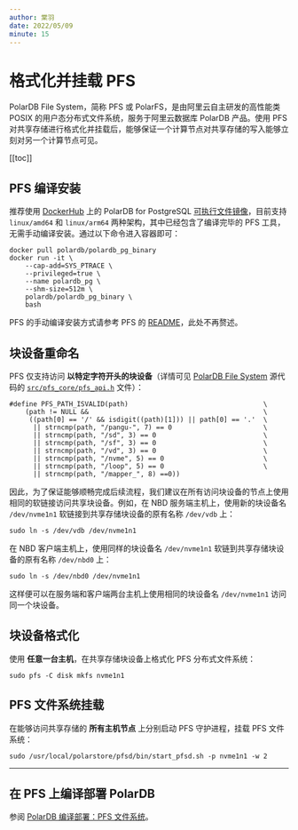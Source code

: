 ```yaml
---
author: 棠羽
date: 2022/05/09
minute: 15
---
```


# 格式化并挂载 PFS

<ArticleInfo :frontmatter=$frontmatter></ArticleInfo>

PolarDB File System，简称 PFS 或 PolarFS，是由阿里云自主研发的高性能类 POSIX 的用户态分布式文件系统，服务于阿里云数据库 PolarDB 产品。使用 PFS 对共享存储进行格式化并挂载后，能够保证一个计算节点对共享存储的写入能够立刻对另一个计算节点可见。

[[toc]]

## PFS 编译安装

推荐使用 [DockerHub](https://hub.docker.com/u/polardb) 上的 PolarDB for PostgreSQL [可执行文件镜像](https://hub.docker.com/r/polardb/polardb_pg_binary/tags)，目前支持 `linux/amd64` 和 `linux/arm64` 两种架构，其中已经包含了编译完毕的 PFS 工具，无需手动编译安装。通过以下命令进入容器即可：

```shell:no-line-numbers
docker pull polardb/polardb_pg_binary
docker run -it \
    --cap-add=SYS_PTRACE \
    --privileged=true \
    --name polardb_pg \
    --shm-size=512m \
    polardb/polardb_pg_binary \
    bash
```

PFS 的手动编译安装方式请参考 PFS 的 [README](https://github.com/ApsaraDB/polardb-file-system/blob/master/Readme-CN.md)，此处不再赘述。

## 块设备重命名

PFS 仅支持访问 **以特定字符开头的块设备**（详情可见 [PolarDB File System](https://github.com/ApsaraDB/PolarDB-FileSystem) 源代码的 [`src/pfs_core/pfs_api.h`](https://github.com/ApsaraDB/PolarDB-FileSystem/blob/master/src/pfs_core/pfs_api.h) 文件）：

```c:no-line-numbers
#define PFS_PATH_ISVALID(path)                                  \
    (path != NULL &&                                            \
     ((path[0] == '/' && isdigit((path)[1])) || path[0] == '.'  \
      || strncmp(path, "/pangu-", 7) == 0                       \
      || strncmp(path, "/sd", 3) == 0                           \
      || strncmp(path, "/sf", 3) == 0                           \
      || strncmp(path, "/vd", 3) == 0                           \
      || strncmp(path, "/nvme", 5) == 0                         \
      || strncmp(path, "/loop", 5) == 0                         \
      || strncmp(path, "/mapper_", 8) ==0))
```

因此，为了保证能够顺畅完成后续流程，我们建议在所有访问块设备的节点上使用相同的软链接访问共享块设备。例如，在 NBD 服务端主机上，使用新的块设备名 `/dev/nvme1n1` 软链接到共享存储块设备的原有名称 `/dev/vdb` 上：

```shell:no-line-numbers
sudo ln -s /dev/vdb /dev/nvme1n1
```

在 NBD 客户端主机上，使用同样的块设备名 `/dev/nvme1n1` 软链到共享存储块设备的原有名称 `/dev/nbd0` 上：

```shell:no-line-numbers
sudo ln -s /dev/nbd0 /dev/nvme1n1
```

这样便可以在服务端和客户端两台主机上使用相同的块设备名 `/dev/nvme1n1` 访问同一个块设备。

## 块设备格式化

使用 **任意一台主机**，在共享存储块设备上格式化 PFS 分布式文件系统：

```shell:no-line-numbers
sudo pfs -C disk mkfs nvme1n1
```

## PFS 文件系统挂载

在能够访问共享存储的 **所有主机节点** 上分别启动 PFS 守护进程，挂载 PFS 文件系统：

```shell:no-line-numbers
sudo /usr/local/polarstore/pfsd/bin/start_pfsd.sh -p nvme1n1 -w 2
```

---

## 在 PFS 上编译部署 PolarDB

参阅 [PolarDB 编译部署：PFS 文件系统](./db-pfs.md)。
